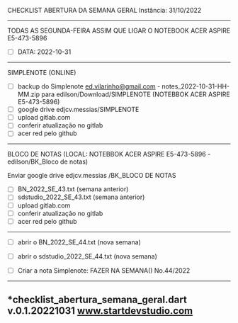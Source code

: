 CHECKLIST ABERTURA DA SEMANA GERAL
Instância: 31/10/2022

-----------------------------------------------------------------------------
TODAS AS  SEGUNDA-FEIRA ASSIM QUE LIGAR O NOTEBOOK ACER ASPIRE E5-473-5896
- [ ] DATA: 2022-10-31
-----------------------------------------------------------------------------
SIMPLENOTE (ONLINE)
- [ ] backup do Simplenote ed.vilarinho@gmail.com - notes_2022-10-31-HH-MM.zip
      para edilson/Download/SIMPLENOTE (NOTEBBOK ACER ASPIRE E5-473-5896)
- [ ] google drive edjcv.messias/SIMPLENOTE
- [ ] upload gitlab.com
- [ ] conferir atualização no gitlab
- [ ] acer red pelo github
-----------------------------------------------------------------------------
BLOCO DE NOTAS (LOCAL: NOTEBBOK ACER ASPIRE E5-473-5896 - edilson/BK_Bloco de notas)

Enviar google drive edjcv.messias /BK_BLOCO DE NOTAS
  - [ ] BN_2022_SE_43.txt (semana anterior) 
  - [ ] sdstudio_2022_SE_43.txt (semana anterior)
- [ ] upload gitlab.com
- [ ] conferir atualização no gitlab
- [ ] acer red pelo github
-----------------------------------------------------------------------------
- [ ] abrir o BN_2022_SE_44.txt (nova semana)
- [ ] abrir o sdstudio_2022_SE_44.txt (nova semana)

- [ ] Criar a nota Simplenote: FAZER NA SEMANA() No.44/2022
-----------------------------------------------------------------------------
*checklist_abertura_semana_geral.dart v.0.1.20221031
www.startdevstudio.com
---------------------------------
